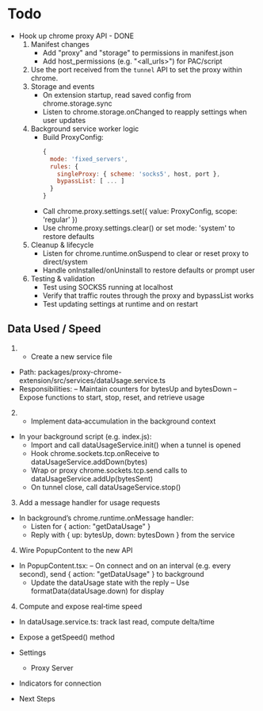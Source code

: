 # Todo

- Hook up chrome proxy API - DONE
  1. Manifest changes
     - Add "proxy" and "storage" to permissions in manifest.json
     - Add host_permissions (e.g. "<all_urls>") for PAC/script 
  2. Use the port received from the `tunnel` API to set the proxy within chrome.
  3. Storage and events
     - On extension startup, read saved config from chrome.storage.sync
     - Listen to chrome.storage.onChanged to reapply settings when user updates
  4. Background service worker logic
     - Build ProxyConfig:
       ```js
       {
         mode: 'fixed_servers',
         rules: {
           singleProxy: { scheme: 'socks5', host, port },
           bypassList: [ ... ]
         }
       }
       ```
     - Call chrome.proxy.settings.set({ value: ProxyConfig, scope: 'regular' })
     - Use chrome.proxy.settings.clear() or set mode: 'system' to restore defaults
  5. Cleanup & lifecycle
     - Listen for chrome.runtime.onSuspend to clear or reset proxy to direct/system
     - Handle onInstalled/onUninstall to restore defaults or prompt user
  6. Testing & validation
     - Test using SOCKS5 running at localhost
     - Verify that traffic routes through the proxy and bypassList works
     - Test updating settings at runtime and on restart

## Data Used / Speed
1. - Create a new service file
  - Path: packages/proxy-chrome-extension/src/services/dataUsage.service.ts
  - Responsibilities:
    – Maintain counters for bytesUp and bytesDown
    – Expose functions to start, stop, reset, and retrieve usage

2. - Implement data‐accumulation in the background context
- In your background script (e.g. index.js):
  - Import and call dataUsageService.init() when a tunnel is opened
  - Hook chrome.sockets.tcp.onReceive to dataUsageService.addDown(bytes)
  - Wrap or proxy chrome.sockets.tcp.send calls to dataUsageService.addUp(bytesSent)
  - On tunnel close, call dataUsageService.stop()

3. Add a message handler for usage requests
- In background’s chrome.runtime.onMessage handler:
  - Listen for { action: "getDataUsage" }
  - Reply with { up: bytesUp, down: bytesDown } from the service

4. Wire PopupContent to the new API
- In PopupContent.tsx:
  – On connect and on an interval (e.g. every second), send { action: "getDataUsage" } to background
  - Update the dataUsage state with the reply
  – Use formatData(dataUsage.down) for display

4. Compute and expose real‐time speed
  - In dataUsage.service.ts: track last read, compute delta/time
  - Expose a getSpeed() method 


- Settings
  - Proxy Server

- Indicators for connection

- Next Steps